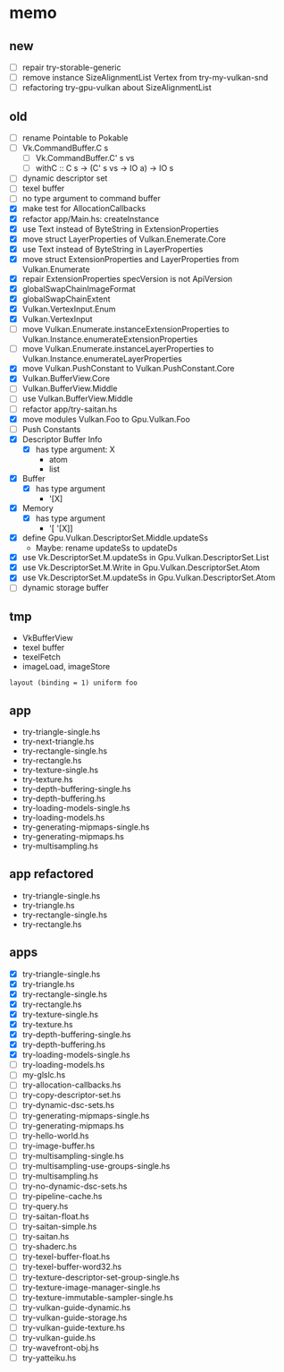 memo
====

new
---

* [ ] repair try-storable-generic
* [ ] remove instance SizeAlignmentList Vertex from try-my-vulkan-snd
* [ ] refactoring try-gpu-vulkan about SizeAlignmentList

old
---

* [ ] rename Pointable to Pokable
* [ ] Vk.CommandBuffer.C s
    + [ ] Vk.CommandBuffer.C' s vs
    + [ ] withC :: C s -> (C' s vs -> IO a) -> IO s
* [ ] dynamic descriptor set
* [ ] texel buffer
* [ ] no type argument to command buffer
* [x] make test for AllocationCallbacks
* [x] refactor app/Main.hs: createInstance
* [x] use Text instead of ByteString in ExtensionProperties
* [x] move struct LayerProperties of Vulkan.Enemerate.Core
* [x] use Text instead of ByteString in LayerProperties
* [x] move struct ExtensionProperties and LayerProperties from Vulkan.Enumerate
* [x] repair ExtensionProperties specVersion is not ApiVersion
* [x] globalSwapChainImageFormat
* [x] globalSwapChainExtent
* [x] Vulkan.VertexInput.Enum
* [x] Vulkan.VertexInput
* [ ] move Vulkan.Enumerate.instanceExtensionProperties to Vulkan.Instance.enumerateExtensionProperties
* [ ] move Vulkan.Enumerate.instanceLayerProperties to Vulkan.Instance.enumerateLayerProperties
* [x] move Vulkan.PushConstant to Vulkan.PushConstant.Core
* [x] Vulkan.BufferView.Core
* [ ] Vulkan.BufferView.Middle
* [ ] use Vulkan.BufferView.Middle
* [ ] refactor app/try-saitan.hs
* [x] move modules Vulkan.Foo to Gpu.Vulkan.Foo
* [ ] Push Constants
* [x] Descriptor Buffer Info
	+ [x] has type argument: X
		- atom
		- list
* [x] Buffer
	+ [x] has type argument
		- \'[X]
* [x] Memory
	+ [x] has type argument
		- \'[ \'[X]]
* [x] define Gpu.Vulkan.DescriptorSet.Middle.updateSs
	+ Maybe: rename updateSs to updateDs
* [x] use Vk.DescriptorSet.M.updateSs in Gpu.Vulkan.DescriptorSet.List
* [x] use Vk.DescriptorSet.M.Write in Gpu.Vulkan.DescriptorSet.Atom
* [x] use Vk.DescriptorSet.M.updateSs in Gpu.Vulkan.DescriptorSet.Atom
* [ ] dynamic storage buffer

tmp
---

* VkBufferView
* texel buffer
* texelFetch
* imageLoad, imageStore

```
layout (binding = 1) uniform foo
```

app
---

* try-triangle-single.hs
* try-next-triangle.hs
* try-rectangle-single.hs
* try-rectangle.hs
* try-texture-single.hs
* try-texture.hs
* try-depth-buffering-single.hs
* try-depth-buffering.hs
* try-loading-models-single.hs
* try-loading-models.hs
* try-generating-mipmaps-single.hs
* try-generating-mipmaps.hs
* try-multisampling.hs

app refactored
--------------

* try-triangle-single.hs
* try-triangle.hs
* try-rectangle-single.hs
* try-rectangle.hs

apps
----

* [x] try-triangle-single.hs
* [x] try-triangle.hs
* [x] try-rectangle-single.hs
* [x] try-rectangle.hs
* [x] try-texture-single.hs
* [x] try-texture.hs
* [x] try-depth-buffering-single.hs
* [x] try-depth-buffering.hs
* [x] try-loading-models-single.hs
* [ ] try-loading-models.hs
* [ ] my-glslc.hs
* [ ] try-allocation-callbacks.hs
* [ ] try-copy-descriptor-set.hs
* [ ] try-dynamic-dsc-sets.hs
* [ ] try-generating-mipmaps-single.hs
* [ ] try-generating-mipmaps.hs
* [ ] try-hello-world.hs
* [ ] try-image-buffer.hs
* [ ] try-multisampling-single.hs
* [ ] try-multisampling-use-groups-single.hs
* [ ] try-multisampling.hs
* [ ] try-no-dynamic-dsc-sets.hs
* [ ] try-pipeline-cache.hs
* [ ] try-query.hs
* [ ] try-saitan-float.hs
* [ ] try-saitan-simple.hs
* [ ] try-saitan.hs
* [ ] try-shaderc.hs
* [ ] try-texel-buffer-float.hs
* [ ] try-texel-buffer-word32.hs
* [ ] try-texture-descriptor-set-group-single.hs
* [ ] try-texture-image-manager-single.hs
* [ ] try-texture-immutable-sampler-single.hs
* [ ] try-vulkan-guide-dynamic.hs
* [ ] try-vulkan-guide-storage.hs
* [ ] try-vulkan-guide-texture.hs
* [ ] try-vulkan-guide.hs
* [ ] try-wavefront-obj.hs
* [ ] try-yatteiku.hs
